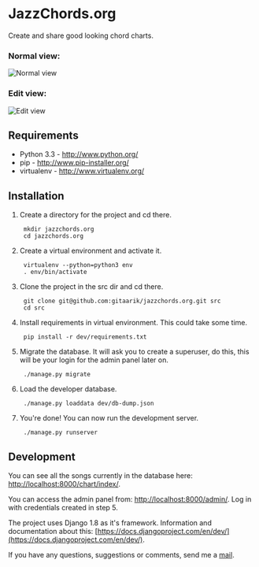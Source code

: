 JazzChords.org
===========

Create and share good looking chord charts.

### Normal view:
![Normal view](https://raw.githubusercontent.com/gitaarik/jazzchords.org/master/screenshots/normal_view.png)

### Edit view:
![Edit view](https://raw.githubusercontent.com/gitaarik/jazzchords.org/master/screenshots/edit_view.png)

Requirements
------------

- Python 3.3 - http://www.python.org/
- pip - http://www.pip-installer.org/
- virtualenv - http://www.virtualenv.org/

Installation
------------

1. Create a directory for the project and cd there.

        mkdir jazzchords.org
        cd jazzchords.org

2. Create a virtual environment and activate it.

        virtualenv --python=python3 env
        . env/bin/activate

3. Clone the project in the src dir and cd there.

        git clone git@github.com:gitaarik/jazzchords.org.git src
        cd src

4. Install requirements in virtual environment. This could take some time.

        pip install -r dev/requirements.txt

5. Migrate the database. It will ask you to create a superuser, do this, this will be your login for the admin panel later on.

        ./manage.py migrate

5. Load the developer database.

        ./manage.py loaddata dev/db-dump.json

6. You're done! You can now run the development server.

        ./manage.py runserver


Development
-----------

You can see all the songs currently in the database here:
[http://localhost:8000/chart/index/](http://localhost:8000/chart/index/).

You can access the admin panel from:
[http://localhost:8000/admin/](http://localhost:8000/admin/).
Log in with credentials created in step 5.

The project uses Django 1.8 as it's framework. Information and
documentation about this:
[https://docs.djangoproject.com/en/dev/](https://docs.djangoproject.com/en/dev/).

If you have any questions, suggestions or comments, send me a
[mail](mailto:rik@jazzchords.org).
